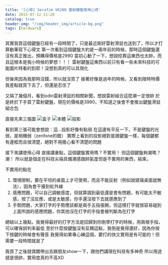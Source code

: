 ```yaml
---
title: '[心得] Serafim VK200 雷射鍵盤使用心得'
date: 2015-07-12 21:20
catalog: true
header-img: "/img/header_img/article-bg.png"
tags: [hardware]
---
```


其實我買這個鍵盤已經有一段時間了，只是最近剛好雷射滑鼠也送到了，所以才打算動筆寫下心得文
第一次看到這個鍵盤大約是一兩年前的時候，那時這個鍵盤還沒有真正推出，預購得價格是2990
當初心動了一下，想說挖靠這東西也太帥，而且這根本是我小時候的夢想！！！
雷射鍵盤這東西以前只有看一些未來科技的可能圖片時看的到耶！沒想到真的可以具現化

但後來因為我那時沒錢，所以就沒買了
接著好像是過年的時候，又看到限時特價
我差點就買下去了，但還是忍住了

又隔了幾個月，看到odin雷射滑鼠的相關新聞，想說雷射組合這麼潮一定很帥
於是終於下手買了雷射鍵盤，現在的價格是3990，不知道之後會不會推出鍵盤滑鼠組合包

<!-- more -->


直接先來三張圖
![盒子](https://www.dropbox.com/s/ovrq58tium0wa8d/2015-07-12%2021.12.33.jpg?dl=1)
![本體](https://www.dropbox.com/s/re05iok1xyw33tw/2015-07-12%2021.13.18.jpg?dl=1)
![投影](https://www.dropbox.com/s/bpsy7z4ch1tcepk/2015-07-12%2021.14.45.jpg?dl=1)

看到第三張可能會想說：這...投影好像有點弱
在這邊有平反一下，不是鍵盤的光弱，是相機弱（zenfone的錯）
實際上看到的投影絕對是跟鍵盤一樣，每個鍵都有邊框而且很清楚，絕對不用擔心看不清楚的問題

接下來講使用心得
直接講重點，這個鍵盤實用嗎？不實用！
但這個鍵盤夠潮嗎？潮！
所以就是個走在科技尖端具備潮感跟帥氣度但是不實用的東西，結束。

不實用的點在
1. 環境限制，要在平坦的桌面上才可使用，而且不能反射（例如說玻璃桌面就無法），因為會干擾到紅外線
2. 感應問題，可以自己調敏感度，但就算調到最低還是會有問題，有可能太不敏感，按了沒反應，或是太敏感，你手還沒按下去就感應到了
3. 手勢問題，大家打字的手勢應該都是兩手五指張開，但這樣打字就很容易碰到上面所說的感應問題，你其他沒在打字的手指會被判斷為在打字

總結以上幾點，我覺得最好的打字方法是回歸到你剛學打字的時候，用兩根手指，可以確保誤判率最低
至於什麼按鍵盤沒有反饋這點，我倒是覺得還好，因為你按下按鍵的時候會有聲音
我覺得如果專心練這個，要打的快又實用是有可能的！但需要一段時間就是了

我買了之後就偶爾帶出去跟朋友show一下，跟他們講現在科技有多神奇
所以用途就是很帥，實用度真的不高XD
